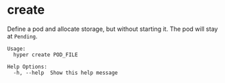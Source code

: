 # create

Define a pod and allocate storage, but without starting it. The pod will stay at `Pending`.

	Usage:
	  hyper create POD_FILE

	Help Options:
	  -h, --help  Show this help message
